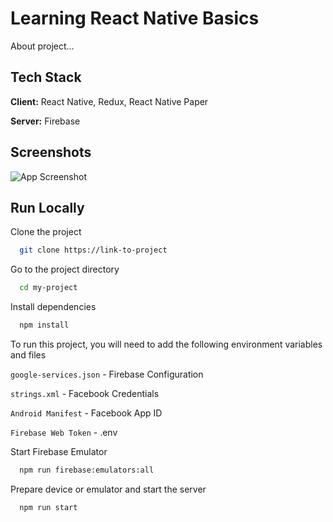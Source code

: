 # Learning React Native Basics
About project...


## Tech Stack

**Client:** React Native, Redux, React Native Paper

**Server:** Firebase

## Screenshots

![App Screenshot](https://via.placeholder.com/468x300?text=App+Screenshot+Here)

## Run Locally

Clone the project

```bash
  git clone https://link-to-project
```

Go to the project directory

```bash
  cd my-project
```

Install dependencies

```bash
  npm install
```

To run this project, you will need to add the following environment variables and files

`google-services.json` - Firebase Configuration

`strings.xml` - Facebook Credentials

`Android Manifest` - Facebook App ID

`Firebase Web Token` - .env

Start Firebase Emulator
```bash
  npm run firebase:emulators:all
```

Prepare device or emulator and start the server

```bash
  npm run start
```
